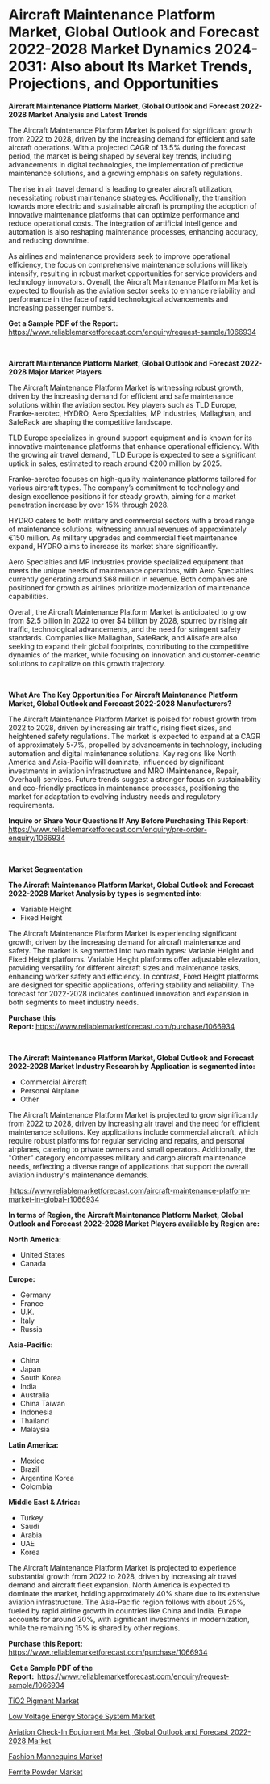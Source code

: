 <p><h1>Aircraft Maintenance Platform Market, Global Outlook and Forecast 2022-2028 Market Dynamics 2024-2031: Also about Its Market Trends, Projections, and Opportunities</h1></p><p><strong>Aircraft Maintenance Platform Market, Global Outlook and Forecast 2022-2028 Market Analysis and Latest Trends</strong></p>
<p><p>The Aircraft Maintenance Platform Market is poised for significant growth from 2022 to 2028, driven by the increasing demand for efficient and safe aircraft operations. With a projected CAGR of 13.5% during the forecast period, the market is being shaped by several key trends, including advancements in digital technologies, the implementation of predictive maintenance solutions, and a growing emphasis on safety regulations.</p><p>The rise in air travel demand is leading to greater aircraft utilization, necessitating robust maintenance strategies. Additionally, the transition towards more electric and sustainable aircraft is prompting the adoption of innovative maintenance platforms that can optimize performance and reduce operational costs. The integration of artificial intelligence and automation is also reshaping maintenance processes, enhancing accuracy, and reducing downtime.</p><p>As airlines and maintenance providers seek to improve operational efficiency, the focus on comprehensive maintenance solutions will likely intensify, resulting in robust market opportunities for service providers and technology innovators. Overall, the Aircraft Maintenance Platform Market is expected to flourish as the aviation sector seeks to enhance reliability and performance in the face of rapid technological advancements and increasing passenger numbers.</p></p>
<p><strong>Get a Sample PDF of the Report:&nbsp;</strong> <a href="https://www.reliablemarketforecast.com/enquiry/request-sample/1066934">https://www.reliablemarketforecast.com/enquiry/request-sample/1066934</a></p>
<p>&nbsp;</p>
<p><strong>Aircraft Maintenance Platform Market, Global Outlook and Forecast 2022-2028 Major Market Players</strong></p>
<p><p>The Aircraft Maintenance Platform Market is witnessing robust growth, driven by the increasing demand for efficient and safe maintenance solutions within the aviation sector. Key players such as TLD Europe, Franke-aerotec, HYDRO, Aero Specialties, MP Industries, Mallaghan, and SafeRack are shaping the competitive landscape.</p><p>TLD Europe specializes in ground support equipment and is known for its innovative maintenance platforms that enhance operational efficiency. With the growing air travel demand, TLD Europe is expected to see a significant uptick in sales, estimated to reach around €200 million by 2025.</p><p>Franke-aerotec focuses on high-quality maintenance platforms tailored for various aircraft types. The company’s commitment to technology and design excellence positions it for steady growth, aiming for a market penetration increase by over 15% through 2028.</p><p>HYDRO caters to both military and commercial sectors with a broad range of maintenance solutions, witnessing annual revenues of approximately €150 million. As military upgrades and commercial fleet maintenance expand, HYDRO aims to increase its market share significantly.</p><p>Aero Specialties and MP Industries provide specialized equipment that meets the unique needs of maintenance operations, with Aero Specialties currently generating around $68 million in revenue. Both companies are positioned for growth as airlines prioritize modernization of maintenance capabilities.</p><p>Overall, the Aircraft Maintenance Platform Market is anticipated to grow from $2.5 billion in 2022 to over $4 billion by 2028, spurred by rising air traffic, technological advancements, and the need for stringent safety standards. Companies like Mallaghan, SafeRack, and Alisafe are also seeking to expand their global footprints, contributing to the competitive dynamics of the market, while focusing on innovation and customer-centric solutions to capitalize on this growth trajectory.</p></p>
<p>&nbsp;</p>
<p><strong>What Are The Key Opportunities For Aircraft Maintenance Platform Market, Global Outlook and Forecast 2022-2028 Manufacturers?</strong></p>
<p><p>The Aircraft Maintenance Platform Market is poised for robust growth from 2022 to 2028, driven by increasing air traffic, rising fleet sizes, and heightened safety regulations. The market is expected to expand at a CAGR of approximately 5-7%, propelled by advancements in technology, including automation and digital maintenance solutions. Key regions like North America and Asia-Pacific will dominate, influenced by significant investments in aviation infrastructure and MRO (Maintenance, Repair, Overhaul) services. Future trends suggest a stronger focus on sustainability and eco-friendly practices in maintenance processes, positioning the market for adaptation to evolving industry needs and regulatory requirements.</p></p>
<p><strong>Inquire or Share Your Questions If Any Before Purchasing This Report:</strong> <a href="https://www.reliablemarketforecast.com/enquiry/pre-order-enquiry/1066934">https://www.reliablemarketforecast.com/enquiry/pre-order-enquiry/1066934</a></p>
<p>&nbsp;</p>
<p><strong>Market Segmentation</strong></p>
<p><strong>The Aircraft Maintenance Platform Market, Global Outlook and Forecast 2022-2028 Market Analysis by types is segmented into:</strong></p>
<p><ul><li>Variable Height</li><li>Fixed Height</li></ul></p>
<p><p>The Aircraft Maintenance Platform Market is experiencing significant growth, driven by the increasing demand for aircraft maintenance and safety. The market is segmented into two main types: Variable Height and Fixed Height platforms. Variable Height platforms offer adjustable elevation, providing versatility for different aircraft sizes and maintenance tasks, enhancing worker safety and efficiency. In contrast, Fixed Height platforms are designed for specific applications, offering stability and reliability. The forecast for 2022-2028 indicates continued innovation and expansion in both segments to meet industry needs.</p></p>
<p><strong>Purchase this Report:&nbsp;</strong><a href="https://www.reliablemarketforecast.com/purchase/1066934">https://www.reliablemarketforecast.com/purchase/1066934</a></p>
<p>&nbsp;</p>
<p><strong>The Aircraft Maintenance Platform Market, Global Outlook and Forecast 2022-2028 Market Industry Research by Application is segmented into:</strong></p>
<p><ul><li>Commercial Aircraft</li><li>Personal Airplane</li><li>Other</li></ul></p>
<p><p>The Aircraft Maintenance Platform Market is projected to grow significantly from 2022 to 2028, driven by increasing air travel and the need for efficient maintenance solutions. Key applications include commercial aircraft, which require robust platforms for regular servicing and repairs, and personal airplanes, catering to private owners and small operators. Additionally, the "Other" category encompasses military and cargo aircraft maintenance needs, reflecting a diverse range of applications that support the overall aviation industry's maintenance demands.</p></p>
<p><a href="https://www.reliablemarketforecast.com/aircraft-maintenance-platform-market-in-global-r1066934">&nbsp;https://www.reliablemarketforecast.com/aircraft-maintenance-platform-market-in-global-r1066934</a></p>
<p><strong>In terms of Region, the Aircraft Maintenance Platform Market, Global Outlook and Forecast 2022-2028 Market Players available by Region are:</strong></p>
<p>
    <p> <strong> North America: </strong>
        <ul>
            <li>United States</li>
            <li>Canada</li>
        </ul>
        </p> 
    <p> <strong> Europe: </strong>
        <ul>
            <li>Germany</li>
            <li>France</li>
            <li>U.K.</li>
            <li>Italy</li>
            <li>Russia</li>
        </ul>
        </p> 
    <p> <strong> Asia-Pacific: </strong>
        <ul>
            <li>China</li>
            <li>Japan</li>
            <li>South Korea</li>
            <li>India</li>
            <li>Australia</li>
            <li>China Taiwan</li>
            <li>Indonesia</li>
            <li>Thailand</li>
            <li>Malaysia</li>
        </ul>
        </p> 
    <p> <strong> Latin America: </strong>
        <ul>
            <li>Mexico</li>
            <li>Brazil</li>
            <li>Argentina Korea</li>
            <li>Colombia</li>
        </ul>
        </p> 
    <p> <strong> Middle East & Africa: </strong>
        <ul>
            <li>Turkey</li>
            <li>Saudi</li>
            <li>Arabia</li>
            <li>UAE</li>
            <li>Korea</li>
        </ul>
    </p>
    </p>
<p><p>The Aircraft Maintenance Platform Market is projected to experience substantial growth from 2022 to 2028, driven by increasing air travel demand and aircraft fleet expansion. North America is expected to dominate the market, holding approximately 40% share due to its extensive aviation infrastructure. The Asia-Pacific region follows with about 25%, fueled by rapid airline growth in countries like China and India. Europe accounts for around 20%, with significant investments in modernization, while the remaining 15% is shared by other regions.</p></p>
<p><strong>Purchase this Report: </strong><a href="https://www.reliablemarketforecast.com/purchase/1066934">https://www.reliablemarketforecast.com/purchase/1066934</a></p>
<p>&nbsp;<strong>Get a Sample PDF of the Report:&nbsp;&nbsp;</strong><a href="https://www.reliablemarketforecast.com/enquiry/request-sample/1066934">https://www.reliablemarketforecast.com/enquiry/request-sample/1066934</a></p>
<p><strong></strong></p>
<p><p><a href="https://issuu.com/reportprime-2/docs/tio2-pigment-market-size-2030.pptx_63ea981910cceb">TiO2 Pigment Market</a></p><p><a href="https://medium.com/@christopher.fisher66709/the-global-low-voltage-energy-storage-system-market-is-projected-to-experience-an-annual-growth-b4bc295a6411">Low Voltage Energy Storage System Market</a></p><p><a href="https://github.com/ChiragRP21/Market-Research-Report-List-6/blob/main/aviation-check-in-equipment-market-global-outlook-and-forecast-2022-2028-market.md">Aviation Check-In Equipment Market, Global Outlook and Forecast 2022-2028 Market</a></p><p><a href="https://medium.com/@KevinNorth98/the-fashion-mannequins-industry-analysis-report-offers-a-comprehensive-and-current-examination-of-727e6ee998b3">Fashion Mannequins Market</a></p><p><a href="https://www.linkedin.com/pulse/comprehensive-look-product-type-bariumferritepowderstrontiumferritepowdermn-znferritepowderothers-ukmue?trackingId=lCY%2BZe8%2FTUyu7IPgBouf0A%3D%3D">Ferrite Powder Market</a></p></p>
